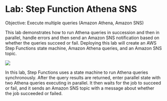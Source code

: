 # Lab: Step Function Athena SNS

Objective: Execute multiple queries (Amazon Athena, Amazon SNS)

This lab demonstrates how to run Athena queries in succession and then in parallel, handle errors and then send an Amazon SNS notification based on whether the queries succeed or fail. Deploying this lab will create an AWS Step Functions state machine, Amazon Athena queries, and an Amazon SNS topic.

![](https://user-images.githubusercontent.com/62965911/214565067-21963523-65e6-4c80-89c3-0347661cb490.png)

In this lab, Step Functions uses a state machine to run Athena queries synchronously. After the query results are returned, enter parallel state with two Athena queries executing in parallel. It then waits for the job to succeed or fail, and it sends an Amazon SNS topic with a message about whether the job succeeded or failed.